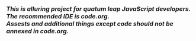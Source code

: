 <h3><i>This is alluring project for quatum leap JavaScript developers.<br> The recommended IDE is code.org. <br>Assests and additional things except code should not be annexed in code.org.<i></h3>
